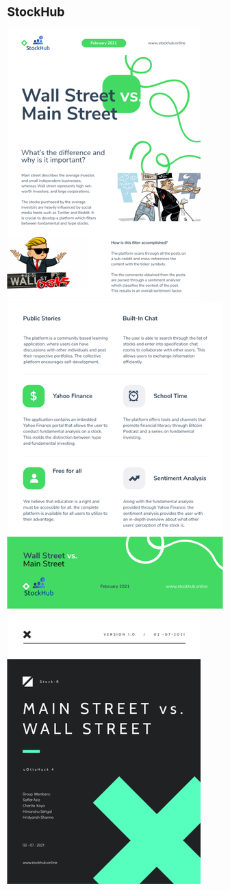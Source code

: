 # StockHub

![alt text](https://github.com/ckoya012/stockhub/blob/main/000.png?raw=true)
![alt text](https://github.com/ckoya012/stockhub/blob/main/001.png?raw=true)
![alt text](https://github.com/ckoya012/stockhub/blob/main/002.png?raw=true)
